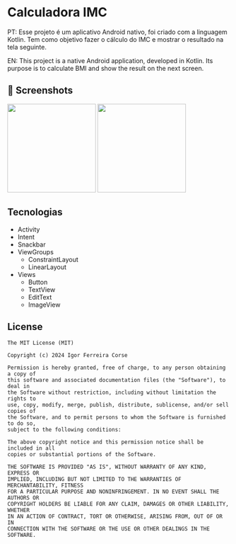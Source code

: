 # Calculadora IMC
PT: Esse projeto é um aplicativo Android nativo, foi criado com a linguagem Kotlin. Tem como objetivo fazer o cálculo do IMC e mostrar o resultado na tela seguinte.

EN: This project is a native Android application, developed in Kotlin. Its purpose is to calculate BMI and show the result on the next screen.
## :camera_flash: Screenshots
<img src="https://github.com/user-attachments/assets/fa6de52a-2080-48b9-807b-bffc6eb20af2" width=200/> <img src="https://github.com/user-attachments/assets/35bf2e46-b8c3-44f6-aa8a-625bd58729ef" width=200/> 


## Tecnologias
- Activity
- Intent
- Snackbar
- ViewGroups
  - ConstraintLayout
  - LinearLayout
- Views
  - Button
  - TextView
  - EditText
  - ImageView


## License
```
The MIT License (MIT)

Copyright (c) 2024 Igor Ferreira Corse

Permission is hereby granted, free of charge, to any person obtaining a copy of
this software and associated documentation files (the "Software"), to deal in
the Software without restriction, including without limitation the rights to
use, copy, modify, merge, publish, distribute, sublicense, and/or sell copies of
the Software, and to permit persons to whom the Software is furnished to do so,
subject to the following conditions:

The above copyright notice and this permission notice shall be included in all
copies or substantial portions of the Software.

THE SOFTWARE IS PROVIDED "AS IS", WITHOUT WARRANTY OF ANY KIND, EXPRESS OR
IMPLIED, INCLUDING BUT NOT LIMITED TO THE WARRANTIES OF MERCHANTABILITY, FITNESS
FOR A PARTICULAR PURPOSE AND NONINFRINGEMENT. IN NO EVENT SHALL THE AUTHORS OR
COPYRIGHT HOLDERS BE LIABLE FOR ANY CLAIM, DAMAGES OR OTHER LIABILITY, WHETHER
IN AN ACTION OF CONTRACT, TORT OR OTHERWISE, ARISING FROM, OUT OF OR IN
CONNECTION WITH THE SOFTWARE OR THE USE OR OTHER DEALINGS IN THE SOFTWARE.
```
